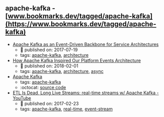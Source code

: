apache-kafka - [www.bookmarks.dev/tagged/apache-kafka](https://www.bookmarks.dev/tagged/apache-kafka)
---
* [Apache Kafka as an Event-Driven Backbone for Service Architectures](https://www.confluent.io/blog/apache-kafka-for-service-architectures/)
    * :calendar: published on: 2017-07-19
    * tags: [apache-kafka](../tagged/apache-kafka.md), [architecture](../tagged/architecture.md)
* [How Apache Kafka Inspired Our Platform Events Architecture](https://engineering.salesforce.com/how-apache-kafka-inspired-our-platform-events-architecture-2f351fe4cf63)
    * :calendar: published on: 2018-02-01
    * tags: [apache-kafka](../tagged/apache-kafka.md), [architecture](../tagged/architecture.md), [async](../tagged/async.md)
* [Apache Kafka](http://kafka.apache.org/)
    * tags: [apache-kafka](../tagged/apache-kafka.md)
    * :octocat: [source code](https://github.com/apache/kafka)
* [ETL Is Dead, Long Live Streams: real-time streams w/ Apache Kafka - YouTube](https://www.youtube.com/watch?v=I32hmY4diFY)
    * :calendar: published on: 2017-02-23
    * tags: [apache-kafka](../tagged/apache-kafka.md), [real-time](../tagged/real-time.md), [event-stream](../tagged/event-stream.md)
